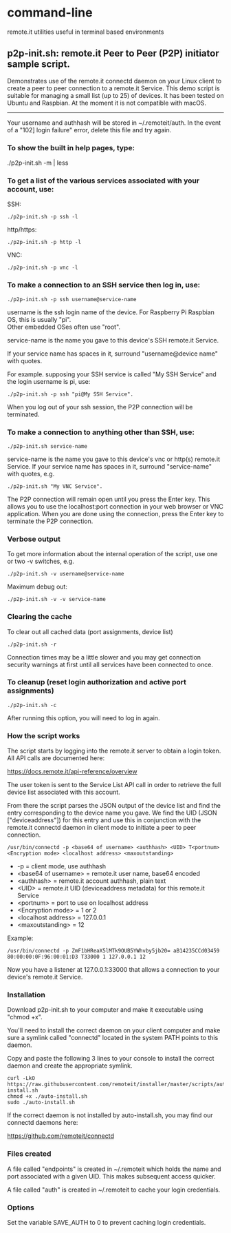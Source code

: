 # command-line
remote.it utilities useful in terminal based environments

## p2p-init.sh: remote.it Peer to Peer (P2P) initiator sample script.
Demonstrates use of the remote.it connectd daemon on your Linux client to create a peer to peer 
connection to a remote.it Service.
This demo script is suitable for managing a small list (up to 25) of devices.
It has been tested on Ubuntu and Raspbian.  At the moment it is not compatible with macOS.

------------------------------------------
Your username and authhash will be stored in ~/.remoteit/auth.  In the event of a "102] login failure" error, delete this file and try again.

### To show the built in help pages, type:

./p2p-init.sh -m | less

### To get a list of the various services associated with your account, use:

SSH:
```
./p2p-init.sh -p ssh -l 
```

http/https:
```
./p2p-init.sh -p http -l 
```

VNC:
```
./p2p-init.sh -p vnc -l 
```
### To make a connection to an SSH service then log in, use:
```
./p2p-init.sh -p ssh username@service-name
```

username is the ssh login name of the device.  For Raspberry Pi Raspbian OS, this is usually "pi".  
Other embedded OSes often use "root".

service-name is the name you gave to this device's SSH remote.it Service.

If your service name has spaces in it, surround "username@device name" with quotes.

For example. supposing your SSH service is called "My SSH Service" and the login username is pi, use:
```
./p2p-init.sh -p ssh "pi@My SSH Service".
```
When you log out of your ssh session, the P2P connection will be terminated.

### To make a connection to anything other than SSH, use:
```
./p2p-init.sh service-name
```
service-name is the name you gave to this device's vnc or http(s) remote.it Service.
If your service name has spaces in it, surround "service-name" with quotes, e.g.
```
./p2p-init.sh "My VNC Service".
```

The P2P connection will remain open until you press the Enter key.  This allows you to use the
localhost:port connection in your web browser or VNC application.  When you are done using the 
connection, press the Enter key to terminate the P2P connection.

### Verbose output

To get more information about the internal operation of the script, use one or two -v switches, e.g.
```
./p2p-init.sh -v username@service-name
```
Maximum debug out:
```
./p2p-init.sh -v -v service-name
```
### Clearing the cache

To clear out all cached data (port assignments, device list)
```
./p2p-init.sh -r
```
Connection times may be a little slower and you may get connection security warnings at first
until all services have been connected to once.

### To cleanup (reset login authorization and active port assignments)
```
./p2p-init.sh -c
```
After running this option, you will need to log in again.

### How the script works

The script starts by logging into the remote.it server to obtain a login token.  All API calls are
documented here:

https://docs.remote.it/api-reference/overview

The user token is sent to the Service List API call in order to retrieve the full device list
associated with this account.

From there the script parses the JSON output of the device list and find the entry corresponding to 
the device name you gave.  We find the UID (JSON ["deviceaddress"]) for this entry and use this in 
conjunction with the remote.it connectd daemon in client mode to initiate a peer to peer connection.
```
/usr/bin/connectd -p <base64 of username> <authhash> <UID> T<portnum> <Encryption mode> <localhost address> <maxoutstanding>
```
* -p = client mode, use authhash
* \<base64 of username> = remote.it user name, base64 encoded
* \<authhash> = remote.it account authhash, plain text
* \<UID> = remote.it UID (deviceaddress metadata) for this remote.it Service
* \<portnum> = port to use on localhost address
* \<Encryption mode> = 1 or 2
* \<localhost address> = 127.0.0.1
* \<maxoutstanding> = 12

Example:
```
/usr/bin/connectd -p ZmF1bHReaX5lMTk9OUB5YWhvby5jb20= aB14235CCd03459 80:00:00:0F:96:00:01:D3 T33000 1 127.0.0.1 12
```

Now you have a listener at 127.0.0.1:33000 that allows a connection to your device's remote.it Service.

### Installation
Download p2p-init.sh to your computer and make it executable using "chmod +x".

You'll need to install the correct daemon on your client computer and make sure a symlink called "connectd" 
located in the system PATH points to this daemon.

Copy and paste the following 3 lines to your console to install the correct daemon and create the appropriate symlink.

```
curl -LkO https://raw.githubusercontent.com/remoteit/installer/master/scripts/auto-install.sh
chmod +x ./auto-install.sh
sudo ./auto-install.sh
```

If the correct daemon is not installed by auto-install.sh, you may find our connectd daemons here: 

https://github.com/remoteit/connectd

### Files created
A file called "endpoints" is created in ~/.remoteit which holds the name 
and port associated with a given UID.  This makes subsequent access quicker.

A file called "auth" is created in ~/.remoteit to cache your login credentials.

### Options
Set the variable SAVE_AUTH to 0 to prevent caching login credentials.
